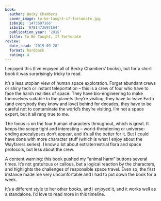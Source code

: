 ```yaml
---
book:
  author: Becky Chambers
  cover_image: to-be-taught-if-fortunate.jpg
  isbn10: '1473697166'
  isbn13: '9781473697164'
  publication_year: '2019'
  title: To Be Taught, If Fortunate
review:
  date_read: '2019-09-28'
  format: hardback
  rating: 4
---
```


I enjoyed this (I’ve enjoyed all of Becky Chambers’ books), but for a short book it was surprisingly tricky to read.

It’s a less utopian view of human space exploration. Forget abundant crews or shiny tech or instant teleportation – this is a crew of four who have to face the harsh realities of space. They have bio-engineering to make themselves suitable to the planets they’re visiting, they have to leave Earth (and everybody they know and love) behind for decades, they have to be careful not to contaminate the world’s they’re visiting. I’m not a space expert, but it all rang true to me.

The focus is on the four human characters throughout, which is great. It keeps the scope tight and interesting – world-threatening or universe-ending apocalypses don’t appear, and it’s all the better for it. But I could have done with more character stuff (which is what I enjoy about the Wayfarers series). I know a lot about extraterrestrial flora and space protocols, but less about the crew.

A content warning: this book pushed my “animal harm” buttons several times. It’s not gratuitous or callous, but a logical reaction by the characters, and highlights the challenges of responsible space travel. Even so, the first instance made me very uncomfortable and I had to put down the book for a week.

It’s a different style to her other books, and I enjoyed it, and it works well as a standalone. I’d love to read more in this timeline.
